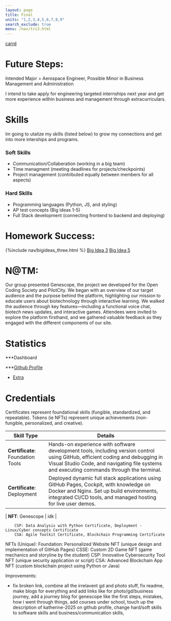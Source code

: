 ```yaml
---
layout: page
title: Final
units: "1,2,3,4,5,6,7,8,9"
search_exclude: true
menu: /nav/tri3.html
---
```

[carrd](https://katherinechen-cspfinal.carrd.co/)

# Future Steps:
Intended Major = Aerospace Engineer, Possible Minor in Business Management and Administration

I intend to take apply for engineering targeted internships next year and get more experience within business and management through extracurriculars. 

# Skills
Im going to utalize my skills (listed below) to grow my connections and get into more interships and programs.

### Soft Skills
- Communication/Collaberation (working in a big team)
- Time managment (meeting deadlines for projects/checkpoints)
- Project management (contributed equally between members for all aspects)

### Hard Skills
- Programming languages (Python, JS, and styling)
- AP test concepts (Big ideas 1-5)
- Full Stack development (connecting frontend to backend and deploying)

# Homework Success: 
{%include nav/bigideas_three.html %} 
<a href="{{site.baseurl}}/notebooks/tri_3/bigidea/bigideathree/">Big Idea 3</a>
<a href="{{site.baseurl}}/notebooks/tri_3/bigidea/bigideafive/">Big Idea 5</a>

# N@TM:
Our group presented Genescope, the project we developed for the Open Coding Society and PilotCity. We began with an overview of our target audience and the purpose behind the platform, highlighting our mission to educate users about biotechnology through interactive learning. We walked the audience through key features—including a functional voice chat, biotech news updates, and interactive games. Attendees were invited to explore the platform firsthand, and we gathered valuable feedback as they engaged with the different components of our site.

# Statistics
***Dashboard

***[Github Profile ](https://github.com/kchen8478)
- [Extra](https://github.com/kchen8478/katherine_2025/issues/14)

# Credentials

Certificates represent foundational skills (fungible, standardized, and repeatable).
Tokens (ie NFTs) represent unique achievements (non-fungible, personalized, and creative).

| Skill Type  | Details |
|-------------|------------------------------|
| **Certificate**: Foundation Tools | Hands-on experience with software development tools, including version control using GitHub, efficient coding and debugging in Visual Studio Code, and navigating file systems and executing commands through the terminal. |
| **Certificate**: Deployment | Deployed dynamic full stack applications using GitHub Pages, Cockpit, with knowledge on Docker and Nginx. Set up build environments, integrated CI/CD tools, and managed hosting for live user demos. |

| **NFT**: Genescope | idk |


		CSP: Data Analysis with Python Certificate, Deployment - Linux/Cyber concepts Certificate
		CSA: Agile Toolkit Certificate, Blockchain Programming Certificate
NFTs (Unique):
		Foundation: Personalized Website NFT (unique design and implementation of GitHub Pages)
		CSSE: Custom 2D Game NFT (game mechanics and storyline by the student)
		CSP: Innovative Cybersecurity Tool NFT (unique security application or script)
		CSA: Advanced Blockchain App NFT (custom blockchain project using Python or Java)



Improvements:
- fix broken link, combine all the irrelavent gd and photo stuff, fix readme, make blogs for everything and add links like for photo/gd/business journey, add a journey blog for genescope like the first steps, mistakes, how i went through things, add courses under school, touch up the description of katherine-2025 on github profile, change hard/soft skills to software skills and business/communication skills,